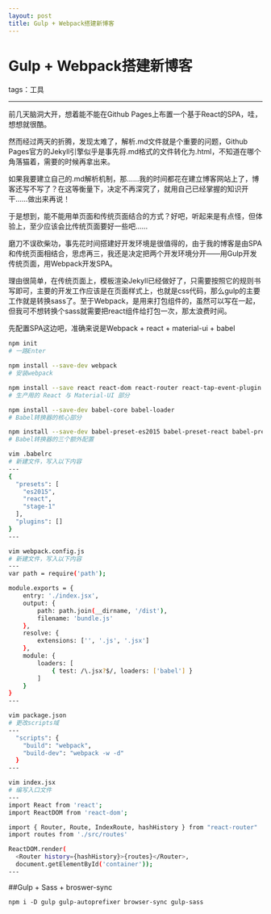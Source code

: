 ```yaml
---
layout: post
title: Gulp + Webpack搭建新博客
---
```

# Gulp + Webpack搭建新博客

tags：工具

---

前几天脑洞大开，想着能不能在Github Pages上布置一个基于React的SPA，哇，想想就很酷。

然而经过两天的折腾，发现太难了，解析.md文件就是个重要的问题，Github Pages官方的Jekyll引擎似乎是事先将.md格式的文件转化为.html，不知道在哪个角落猫着，需要的时候再拿出来。

如果我要建立自己的.md解析机制，那……我的时间都花在建立博客网站上了，博客还写不写了？在这等衡量下，决定不再深究了，就用自己已经掌握的知识开干……做出来再说！

于是想到，能不能用单页面和传统页面结合的方式？好吧，听起来是有点怪，但体验上，至少应该会比传统页面要好一些吧……

磨刀不误砍柴功，事先花时间搭建好开发环境是很值得的，由于我的博客是由SPA和传统页面相结合，思虑再三，我还是决定把两个开发环境分开——用Gulp开发传统页面，用Webpack开发SPA。

理由很简单，在传统页面上，模板渲染Jekyll已经做好了，只需要按照它的规则书写即可，主要的开发工作应该是在页面样式上，也就是css代码，那么gulp的主要工作就是转换sass了。至于Webpack，是用来打包组件的，虽然可以写在一起，但我可不想转换个sass就需要把react组件给打包一次，那太浪费时间。

先配置SPA这边吧，准确来说是Webpack + react + material-ui + babel

```bash
npm init
# 一路Enter

npm install --save-dev webpack
# 安装webpack

npm install --save react react-dom react-router react-tap-event-plugin material-ui
# 生产用的 React 与 Material-UI 部分

npm install --save-dev babel-core babel-loader
# Babel转换器的核心部分

npm install --save-dev babel-preset-es2015 babel-preset-react babel-preset-stage-1
# Babel转换器的三个额外配置

vim .babelrc
# 新建文件，写入以下内容
---
{
  "presets": [
    "es2015",
    "react",
    "stage-1"
  ],
  "plugins": []
}
---

vim webpack.config.js
# 新建文件，写入以下内容
---
var path = require('path');

module.exports = {
    entry: './index.jsx',
    output: {
        path: path.join(__dirname, '/dist'),
        filename: 'bundle.js'
    },
    resolve: {
        extensions: ['', '.js', '.jsx']
    },
    module: {
        loaders: [
            { test: /\.jsx?$/, loaders: ['babel'] }
        ]
    }
}
---

vim package.json
# 更改scripts域
---
  "scripts": {
    "build": "webpack",
    "build-dev": "webpack -w -d"
  }
---

vim index.jsx
# 编写入口文件
---
import React from 'react';
import ReactDOM from 'react-dom';

import { Router, Route, IndexRoute, hashHistory } from "react-router"
import routes from './src/routes'

ReactDOM.render(
  <Router history={hashHistory}>{routes}</Router>,
  document.getElementById('container'));
---
```

##Gulp + Sass + broswer-sync
```
npm i -D gulp gulp-autoprefixer browser-sync gulp-sass
```
